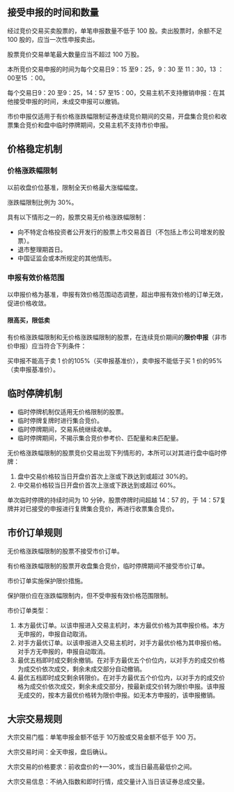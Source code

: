 ## 接受申报的时间和数量

经过竞价交易买卖股票的，单笔申报数量不低于 100 股。卖出股票时，余额不足 100 股的，应当一次性申报卖出。

股票竞价交易单笔最大数量应当不超过 100 万股。

本所竞价交易申报的时间为每个交易日9：15 至9：25，9：30 至 11：30，13 ：00至15 ：00。

每个交易日9：20 至9：25，14：57 至15：00，交易主机不支持撤销申报：在其他接受申报的时间，未成交申报可以撤销。

市价申报仅适用于有价格涨跌幅限制证券连续竞价期间的交易，开盘集合竞价和收票集合竞价和盘中临时停牌期间，交易主机不支持市价申报。

## 价格稳定机制

### 价格涨跌幅限制

以前收盘价位基准，限制全天价格最大涨幅幅度。

涨跌幅限制比例为 30%。

具有以下情形之一的，股票交易无价格涨跌幅限制：

- 向不特定合格投资者公开发行的股票上市交易首日（不包括上市公司增发的股票）。
- 退市整理期首日。
- 中国证监会或本所规定的其他情形。

### 申报有效价格范围

以申报价格为基准，申报有效价格范围动态调整，超出申报有效价格的订单无效，促进价格收敛。

#### **限高买，限低卖**

有价格涨跌幅限制和无价格涨跌幅限制的股票，在连续竞价期间的**限价申报**（非市价申报）应当符合下列条件：

买申报不能高于卖 1 价的105%（买申报基准价），卖申报不能低于买 1 价的95%（卖申报基准价）。

## 临时停牌机制

- 临时停牌机制仅适用无价格限制的股票。
- 临时停牌复牌时进行集合竞价。
- 临时停牌期间，交易系统继续收单。
- 临时停牌期间，不揭示集合竞价参考价、匹配量和未匹配量。

无价格涨跌幅限制的股票竞价交易出现下列情形的，本所可以对其进行盘中临时停牌：

1. 盘中交易价格较当日开盘价首次上涨或下跌达到或超过 30%的。
2. 中交易价格较当日开盘价首次上涨或下跌达到或超过 60%。

单次临时停牌的持续时间为 10 分钟，股票停牌时间超越 14：57 的，于 14：57复牌并对已接受的申报进行复牌集合竞价，再进行收票集合竞价。

## 市价订单规则

无价格涨跌幅限制的股票不接受市价订单。

有价格涨跌幅限制的股票开收盘集合竞价，临时停牌期间不接受市价订单。

市价订单实施保护限价措施。

保护限价应在涨跌幅限制内，但不受申报有效价格范围限制。

市价订单类型：

1. 本方最优订单。以该申报进入交易主机时，本方最优价格为其申报价格。本方无申报的，申报自动取消。
2. 对手方最优订单。以该申报进入交易主机时，对手方最优价格为其申报价格。对手方无申报的，申报自动取消。
3. 最优五档即时成交剩余撤销。在对手方最优五个价位内，以对手方的成交价格为成交价依次成交，剩余未成交部分自动撤销。
4. 最优五档即时成交剩余转限价。在对手方最优五个价位内，以对手方的成交价格为成交价依次成交，剩余未成交部分，按最新成交价转为限价申报。该申报无成交的，按本方最优价格转为限价申报。如无本方申报的，该申报撤销。

## 大宗交易规则

大宗交易门槛：单笔申报金额不低于 10万股或交易金额不低于 100 万。

大宗交易时间：全天申报，盘后确认。

大宗交易的价格要求：前收盘价的+—30%，或当日最高最低价之间。

大宗交易信息：不纳入指数和即时行情，成交量计入当日该证券总成交量。
